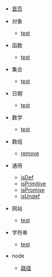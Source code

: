 - [首页](README.md) 

- 对象

	- [test](对象/test.md)


- 函数

	- [test](函数/test.md)


- 集合

	- [test](集合/test.md)


- 日期

	- [test](日期/test.md)


- 数学

	- [test](数学/test.md)


- 数组

	- [remove](数组/remove.md)


- 通用

	- [isDef](通用/isDef.md)
	- [isPrimitive](通用/isPrimitive.md)
	- [isPromise](通用/isPromise.md)
	- [isUndef](通用/isUndef.md)


- 网站

	- [test](网站/test.md)


- 字符串

	- [test](字符串/test.md)


- node

	- [路径](node/路径.md)


